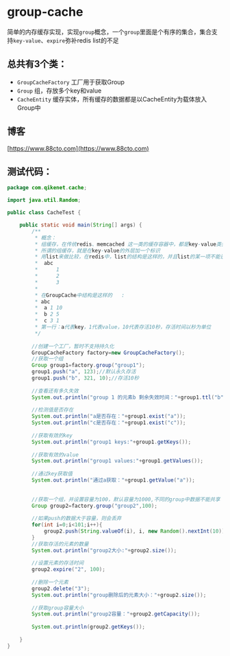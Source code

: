 # group-cache
简单的内存缓存实现，实现`group`概念，一个`group`里面是个有序的集合，集合支持`key-value`、`expire`弥补redis list的不足

## 总共有3个类：

- `GroupCacheFactory` 工厂用于获取Group
- `Group` 组，存放多个key和value
- `CacheEntity` 缓存实体，所有缓存的数据都是以CacheEntity为载体放入Group中

## 博客
[https://www.88cto.com](https://www.88cto.com)

## 测试代码： 

```java
package com.qikenet.cache;

import java.util.Random;

public class CacheTest {

	public static void main(String[] args) {
		/**
		 * 概念：
		 * 组缓存，在传统redis、memcached 这一类的缓存容器中，都是key-value类型的
		 * 所谓的组缓存，就是在key-value的外层加一个标识
		 * 用list来做比较，在redis中，list的结构是这样的，并且list的某一项不能设置存活时间：
		 * 	abc
		 * 		1
		 * 		2
		 * 		3
		 * 
		 * 在GroupCache中结构是这样的	:
		 * abc
		 * 	a 1 10
		 *  b 2 5
		 *  c 3 1
		 * 第一行：a代表key，1代表value，10代表存活10秒，存活时间以秒为单位		 
		 */
		
		//创建一个工厂，暂时不支持持久化
		GroupCacheFactory factory=new GroupCacheFactory();
		//获取一个组
		Group group1=factory.group("group1");
		group1.push("a", 123);//默认永久存活
		group1.push("b", 321, 10);//存活10秒
		
		//查看还有多久失效
		System.out.println("group 1 的元素b 剩余失效时间："+group1.ttl("b"));
		
		//检测值是否存在
		System.out.println("a是否存在："+group1.exist("a"));
		System.out.println("c是否存在："+group1.exist("c"));
		
		//获取有效的key
		System.out.println("group1 keys:"+group1.getKeys());
		
		//获取有效的value
		System.out.println("group1 values:"+group1.getValues());
		
		//通过key获取值
		System.out.println("通过a获取："+group1.getValue("a"));
		
		
		//获取一个组，并设置容量为100，默认容量为1000,不同的group中数据不能共享
		Group group2=factory.group("group2",100);
		
		//如果push的数据大于容量，则会丢弃
		for(int i=0;i<101;i++){
			group2.push(String.valueOf(i), i, new Random().nextInt(10));
		}
		//获取存活的元素的数量
		System.out.println("group2大小:"+group2.size());
		
		//设置元素的存活时间
		group2.expire("2", 100);
		
		//删除一个元素
		group2.delete("3");
		System.out.println("group删除后的元素大小："+group2.size());
		
		//获取group容量大小
		System.out.println("group2容量："+group2.getCapacity());
		
		System.out.println(group2.getKeys());
		
	}
}
```
